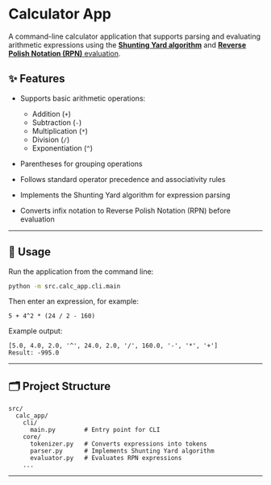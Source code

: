 # Calculator App

A command-line calculator application that supports parsing and evaluating arithmetic expressions using the [**Shunting Yard algorithm**](https://en.wikipedia.org/wiki/Shunting_yard_algorithm) and [**Reverse Polish Notation (RPN)** evaluation](https://www.geeksforgeeks.org/dsa/evaluate-the-value-of-an-arithmetic-expression-in-reverse-polish-notation-in-java/).

## ✨ Features

- Supports basic arithmetic operations:

  - Addition (`+`)
  - Subtraction (`-`)
  - Multiplication (`*`)
  - Division (`/`)
  - Exponentiation (`^`)

- Parentheses for grouping operations
- Follows standard operator precedence and associativity rules
- Implements the Shunting Yard algorithm for expression parsing
- Converts infix notation to Reverse Polish Notation (RPN) before evaluation

---

## 🚀 Usage

Run the application from the command line:

```bash
python -m src.calc_app.cli.main
```

Then enter an expression, for example:

```
5 + 4^2 * (24 / 2 - 160)
```

Example output:

```
[5.0, 4.0, 2.0, '^', 24.0, 2.0, '/', 160.0, '-', '*', '+']
Result: -995.0
```

---

## 🗂 Project Structure

```
src/
  calc_app/
    cli/
      main.py        # Entry point for CLI
    core/
      tokenizer.py   # Converts expressions into tokens
      parser.py      # Implements Shunting Yard algorithm
      evaluator.py   # Evaluates RPN expressions
    ...
```

---
